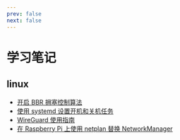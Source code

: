 ```yaml
---
prev: false
next: false
---
```


# 学习笔记

## linux

- [开启 BBR 拥塞控制算法](./linux/开启-BBR-拥塞控制算法.md)
- [使用 systemd 设置开机和关机任务](./linux/使用-systemd-设置开机和关机任务.md)
- [WireGuard 使用指南](./linux/WireGuard-使用指南.md)
- [在 Raspberry Pi 上使用 netplan 替换 NetworkManager](./linux/在-Raspberry-Pi-上使用-netplan-替换-NetworkManager.md)
